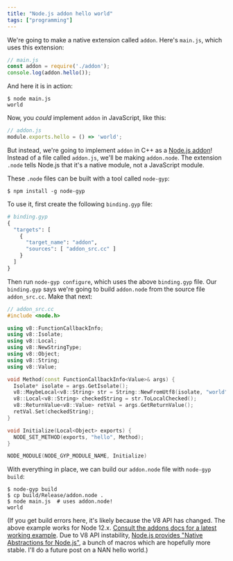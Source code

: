 ```yaml
---
title: "Node.js addon hello world"
tags: ["programming"]
---
```


We're going to make a native extension called `addon`.
Here's `main.js`, which uses this extension:

```js
// main.js
const addon = require('./addon');
console.log(addon.hello());
```

And here it is in action:

```shell
$ node main.js
world
```

Now, you _could_ implement `addon` in JavaScript, like this:

```js
// addon.js
module.exports.hello = () => 'world';
```

But instead,
we're going to implement `addon` in C++ 
as a [Node.js addon](https://nodejs.org/api/addons.html)!
Instead of a file called `addon.js`,
we'll be making `addon.node`.
The extension `.node` tells Node.js that it's a native module,
not a JavaScript module.

These `.node` files can be built with a tool called `node-gyp`:

```shell
$ npm install -g node-gyp
```

To use it,
first create the following `binding.gyp` file:

```python
# binding.gyp
{
  "targets": [
    {
      "target_name": "addon",
      "sources": [ "addon_src.cc" ]
    }
  ]
}
```

Then run `node-gyp configure`,
which uses the above `binding.gyp` file.
Our `binding.gyp` says we're going to build `addon.node`
from the source file `addon_src.cc`.
Make that next:

```cpp
// addon_src.cc
#include <node.h>

using v8::FunctionCallbackInfo;
using v8::Isolate;
using v8::Local;
using v8::NewStringType;
using v8::Object;
using v8::String;
using v8::Value;

void Method(const FunctionCallbackInfo<Value>& args) {
  Isolate* isolate = args.GetIsolate();
  v8::MaybeLocal<v8::String> str = String::NewFromUtf8(isolate, "world", NewStringType::kNormal);
  v8::Local<v8::String> checkedString = str.ToLocalChecked();
  v8::ReturnValue<v8::Value> retVal = args.GetReturnValue();
  retVal.Set(checkedString);
}

void Initialize(Local<Object> exports) {
  NODE_SET_METHOD(exports, "hello", Method);
}

NODE_MODULE(NODE_GYP_MODULE_NAME, Initialize)
```

With everything in place,
we can build our `addon.node` file with `node-gyp build`:

```shell
$ node-gyp build
$ cp build/Release/addon.node .
$ node main.js  # uses addon.node!
world
```

(If you get build errors here, it's likely because the V8 API has changed.
The above example works for Node 12.x.
[Consult the addons docs for a latest working example](https://nodejs.org/api/addons.html).
Due to V8 API instability,
[Node.js provides "Native Abstractions for Node.js"](https://github.com/nodejs/nan), 
a bunch of macros which are hopefully more stable.
I'll do a future post on a NAN hello world.)